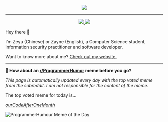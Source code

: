 <div align="center">
    <img src="./img/gh-banner.gif">
</div>
<hr>
<div align="center">
    <a href="https://twitter.com/zeyu2001">
        <img src="https://img.shields.io/badge/Twitter-Profile-informational?style=flat&logo=twitter&logoColor=white&color=1CA2F1"/>
    </a>
    <a href="https://www.linkedin.com/in/zhang-zeyu/">
        <img src="https://img.shields.io/badge/LinkedIn-Profile-informational?style=flat&logo=linkedin&logoColor=white&color=0D76A8"/>
    </a>
</div>

Hey there 👋

I’m Zeyu (Chinese) or Zayne (English), a Computer Science student, information security practitioner and software developer.

Want to know more about me? [Check out my website.](https://www.zeyu2001.com/)

<hr>

**👥︎ How about an [r/ProgrammerHumor](https://www.reddit.com/r/ProgrammerHumor) meme before you go?**

*This page is automatically updated every day with the top voted meme from the subreddit. I am not responsible for the content of the meme.*

The top voted meme for today is...

[*ourCodeAfterOneMonth*](https://www.reddit.com/r/ProgrammerHumor/comments/1icy2fa/ourcodeafteronemonth/)

![ProgrammerHumour Meme of the Day](https://i.redd.it/dqfxgpk8nyfe1.png)
